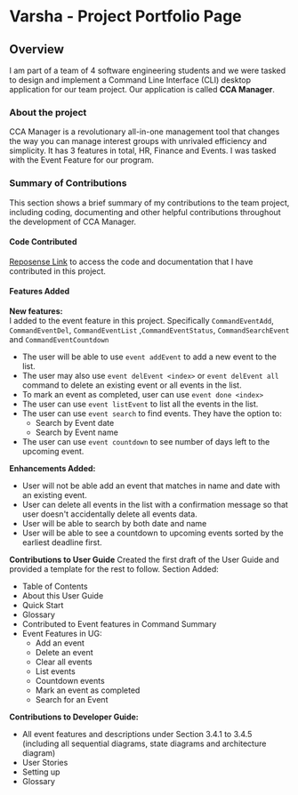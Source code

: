 # Varsha - Project Portfolio Page

## Overview
I am part of a team of 4 software engineering students and we were tasked to design and implement a Command Line Interface (CLI) desktop application for our team project. 
Our application is called **CCA Manager**. 

### About the project
CCA Manager is a revolutionary all-in-one management tool that changes the way 
you can manage interest groups with unrivaled efficiency and simplicity. It has 3 features 
in total, HR, Finance and Events. I was tasked with the Event Feature for our program.

### Summary of Contributions
This section shows a brief summary of my contributions to the team project, including coding, documenting and other helpful contributions throughout the development of CCA Manager.

#### Code Contributed

[Reposense Link](https://nus-cs2113-ay2021s1.github.io/tp-dashboard/#breakdown=true&search=varsha3006) to access the code and documentation
that I have contributed in this project.

#### Features Added
 **New features:** \
I added to the event feature in this project. Specifically  `CommandEventAdd`, `CommandEventDel`, `CommandEventList`  ,`CommandEventStatus`, `CommandSearchEvent` and `CommandEventCountdown`

* The user will be able to use `event addEvent` to add a new event to the list.   <br/>
* The user may also use `event delEvent <index>` or `event delEvent all` command to delete an existing event or all events in the list. <br/>
* To mark an event as completed, user can use `event done <index>` <br/>
* The user can use `event listEvent` to list all the events in the list. <br/>
* The user can use `event search` to find events. They have the option to:
  * Search by Event date <br/>
  * Search by Event name <br/>
 * The user can use   `event countdown` to see number of days left to the upcoming event. <br/>

**Enhancements Added:**
* User will not be able add an event that matches in name and date with an existing event.
* User can delete all events in the list with a confirmation message so that user doesn't accidentally delete all events data.
* User will be able to search by both date and name
* User will be able to see a countdown to upcoming events sorted by the earliest deadline first.


**Contributions to User Guide**
Created the first draft of the User Guide and provided a template for the rest to follow. 
Section Added:
* Table of Contents
* About this User Guide
* Quick  Start
* Glossary
* Contributed to Event features in Command Summary
* Event Features in UG:
  * Add an event
  * Delete an event
  * Clear all events
  * List events
  * Countdown events
  * Mark an event as completed
  * Search for an Event
  
**Contributions to Developer Guide:**
* All event features and descriptions under Section 3.4.1 to 3.4.5 (including all sequential diagrams, state diagrams and architecture diagram)
* User Stories
* Setting up
* Glossary 
